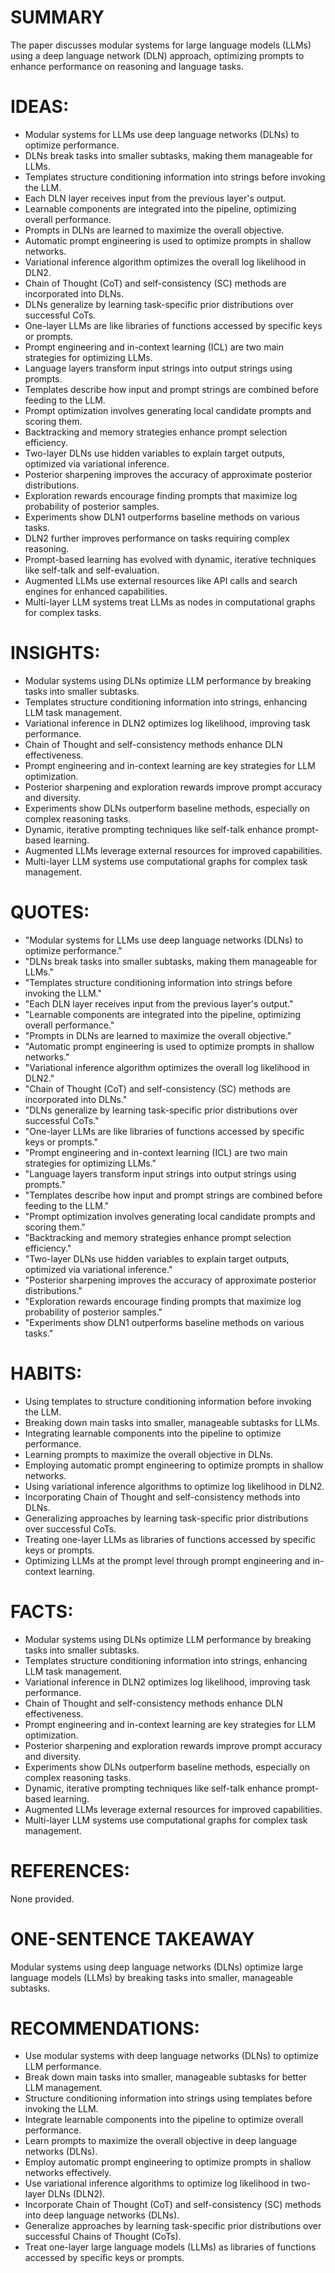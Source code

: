 # SUMMARY
The paper discusses modular systems for large language models (LLMs) using a deep language network (DLN) approach, optimizing prompts to enhance performance on reasoning and language tasks.

# IDEAS:
- Modular systems for LLMs use deep language networks (DLNs) to optimize performance.
- DLNs break tasks into smaller subtasks, making them manageable for LLMs.
- Templates structure conditioning information into strings before invoking the LLM.
- Each DLN layer receives input from the previous layer's output.
- Learnable components are integrated into the pipeline, optimizing overall performance.
- Prompts in DLNs are learned to maximize the overall objective.
- Automatic prompt engineering is used to optimize prompts in shallow networks.
- Variational inference algorithm optimizes the overall log likelihood in DLN2.
- Chain of Thought (CoT) and self-consistency (SC) methods are incorporated into DLNs.
- DLNs generalize by learning task-specific prior distributions over successful CoTs.
- One-layer LLMs are like libraries of functions accessed by specific keys or prompts.
- Prompt engineering and in-context learning (ICL) are two main strategies for optimizing LLMs.
- Language layers transform input strings into output strings using prompts.
- Templates describe how input and prompt strings are combined before feeding to the LLM.
- Prompt optimization involves generating local candidate prompts and scoring them.
- Backtracking and memory strategies enhance prompt selection efficiency.
- Two-layer DLNs use hidden variables to explain target outputs, optimized via variational inference.
- Posterior sharpening improves the accuracy of approximate posterior distributions.
- Exploration rewards encourage finding prompts that maximize log probability of posterior samples.
- Experiments show DLN1 outperforms baseline methods on various tasks.
- DLN2 further improves performance on tasks requiring complex reasoning.
- Prompt-based learning has evolved with dynamic, iterative techniques like self-talk and self-evaluation.
- Augmented LLMs use external resources like API calls and search engines for enhanced capabilities.
- Multi-layer LLM systems treat LLMs as nodes in computational graphs for complex tasks.

# INSIGHTS:
- Modular systems using DLNs optimize LLM performance by breaking tasks into smaller subtasks.
- Templates structure conditioning information into strings, enhancing LLM task management.
- Variational inference in DLN2 optimizes log likelihood, improving task performance.
- Chain of Thought and self-consistency methods enhance DLN effectiveness.
- Prompt engineering and in-context learning are key strategies for LLM optimization.
- Posterior sharpening and exploration rewards improve prompt accuracy and diversity.
- Experiments show DLNs outperform baseline methods, especially on complex reasoning tasks.
- Dynamic, iterative prompting techniques like self-talk enhance prompt-based learning.
- Augmented LLMs leverage external resources for improved capabilities.
- Multi-layer LLM systems use computational graphs for complex task management.

# QUOTES:
- "Modular systems for LLMs use deep language networks (DLNs) to optimize performance."
- "DLNs break tasks into smaller subtasks, making them manageable for LLMs."
- "Templates structure conditioning information into strings before invoking the LLM."
- "Each DLN layer receives input from the previous layer's output."
- "Learnable components are integrated into the pipeline, optimizing overall performance."
- "Prompts in DLNs are learned to maximize the overall objective."
- "Automatic prompt engineering is used to optimize prompts in shallow networks."
- "Variational inference algorithm optimizes the overall log likelihood in DLN2."
- "Chain of Thought (CoT) and self-consistency (SC) methods are incorporated into DLNs."
- "DLNs generalize by learning task-specific prior distributions over successful CoTs."
- "One-layer LLMs are like libraries of functions accessed by specific keys or prompts."
- "Prompt engineering and in-context learning (ICL) are two main strategies for optimizing LLMs."
- "Language layers transform input strings into output strings using prompts."
- "Templates describe how input and prompt strings are combined before feeding to the LLM."
- "Prompt optimization involves generating local candidate prompts and scoring them."
- "Backtracking and memory strategies enhance prompt selection efficiency."
- "Two-layer DLNs use hidden variables to explain target outputs, optimized via variational inference."
- "Posterior sharpening improves the accuracy of approximate posterior distributions."
- "Exploration rewards encourage finding prompts that maximize log probability of posterior samples."
- "Experiments show DLN1 outperforms baseline methods on various tasks."

# HABITS:
- Using templates to structure conditioning information before invoking the LLM.
- Breaking down main tasks into smaller, manageable subtasks for LLMs.
- Integrating learnable components into the pipeline to optimize performance.
- Learning prompts to maximize the overall objective in DLNs.
- Employing automatic prompt engineering to optimize prompts in shallow networks.
- Using variational inference algorithms to optimize log likelihood in DLN2.
- Incorporating Chain of Thought and self-consistency methods into DLNs.
- Generalizing approaches by learning task-specific prior distributions over successful CoTs.
- Treating one-layer LLMs as libraries of functions accessed by specific keys or prompts.
- Optimizing LLMs at the prompt level through prompt engineering and in-context learning.

# FACTS:
- Modular systems using DLNs optimize LLM performance by breaking tasks into smaller subtasks.
- Templates structure conditioning information into strings, enhancing LLM task management.
- Variational inference in DLN2 optimizes log likelihood, improving task performance.
- Chain of Thought and self-consistency methods enhance DLN effectiveness.
- Prompt engineering and in-context learning are key strategies for LLM optimization.
- Posterior sharpening and exploration rewards improve prompt accuracy and diversity.
- Experiments show DLNs outperform baseline methods, especially on complex reasoning tasks.
- Dynamic, iterative prompting techniques like self-talk enhance prompt-based learning.
- Augmented LLMs leverage external resources for improved capabilities.
- Multi-layer LLM systems use computational graphs for complex task management.

# REFERENCES:
None provided.

# ONE-SENTENCE TAKEAWAY
Modular systems using deep language networks (DLNs) optimize large language models (LLMs) by breaking tasks into smaller, manageable subtasks.

# RECOMMENDATIONS:
- Use modular systems with deep language networks (DLNs) to optimize LLM performance.
- Break down main tasks into smaller, manageable subtasks for better LLM management.
- Structure conditioning information into strings using templates before invoking the LLM.
- Integrate learnable components into the pipeline to optimize overall performance.
- Learn prompts to maximize the overall objective in deep language networks (DLNs).
- Employ automatic prompt engineering to optimize prompts in shallow networks effectively.
- Use variational inference algorithms to optimize log likelihood in two-layer DLNs (DLN2).
- Incorporate Chain of Thought (CoT) and self-consistency (SC) methods into deep language networks (DLNs).
- Generalize approaches by learning task-specific prior distributions over successful Chains of Thought (CoTs).
- Treat one-layer large language models (LLMs) as libraries of functions accessed by specific keys or prompts.